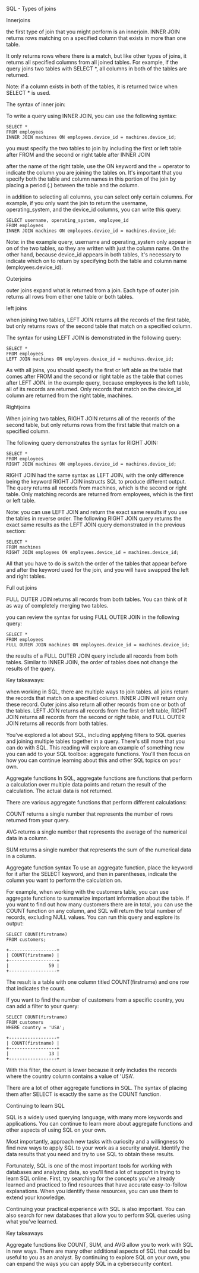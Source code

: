 SQL - Types of joins

Innerjoins

the first type of join that you might perform is an innerjoin. INNER JOIN returns rows matching on a specified column that exists in more than one table.

It only returns rows where there is a match, but like other types of joins, it returns all specified columns from all joined tables. For example, if the query joins two tables with SELECT *, all columns in both of the tables are returned.

Note: if a column exists in both of the tables, it is returned twice when SELECT * is used.

The syntax of inner join:

To write a query using INNER JOIN, you can use the following syntax:

    SELECT *
    FROM employees
    INNER JOIN machines ON employees.device_id = machines.device_id;

you must specify the two tables to join by including the first or left table after FROM and the second or right table after INNER JOIN

after the name of the right table, use the ON keyword and the = operator to indicate the column you are joining the tables on. It's important that you specify both the table and column names in this portion of the join by placing a period (.) between the table and the column.

in addition to selecting all columns, you can select only certain columns. For example, if you only want the join to return the username, operating_system, and the device_id columns, you can write this query:

    SELECT username, operating_system, employee_id
    FROM employees
    INNER JOIN machines ON employees.device_id = machines.device_id;

Note: in the example query, username and operating_system only appear in on of the two tables, so they are written with just the column name. On the other hand, because device_id appears in both tables, it's necessary to indicate which on to return by specifying both the table and column name (employees.device_id).

Outerjoins

outer joins expand what is returned from a join. Each type of outer join returns all rows from either one table or both tables.

left joins

when joining two tables, LEFT JOIN returns all the records of the first table, but only returns rows of the second table that match on a specified column.

The syntax for using LEFT JOIN is demonstrated in the following query:

    SELECT *
    FROM employees
    LEFT JOIN machines ON employees.device_id = machines.device_id;

As with all joins, you should specify the first or left able as the table that comes after FROM and the second or right table as the table that comes after LEFT JOIN. in the example query, because employees is the left table, all of its records are returned. Only records that match on the device_id column are returned from the right table, machines.

Rightjoins

When joining two tables, RIGHT JOIN returns all of the records of the second table, but only returns rows from the first table that match on a specified column.

The following query demonstrates the syntax for RIGHT JOIN:

    SELECT *
    FROM employees
    RIGHT JOIN machines ON employees.device_id = machines.device_id;

RIGHT JOIN had the same syntax as LEFT JOIN, with the only difference being the keyword RIGHT JOIN instructs SQL to produce different output. The query returns all records from machines, which is the second or right table. Only matching records are returned from employees, which is the first or left table.

Note: you can use LEFT JOIN and return the exact same results if you use the tables in reverse order. The following RIGHT JOIN query returns the exact same results as the LEFT JOIN query demonstrated in the previous section:

    SELECT *
    FROM machines
    RIGHT JOIN employees ON employees.device_id = machines.device_id;

All that you have to do is switch the order of the tables that appear before and after the keyword used for the join, and you will have swapped the left and right tables.

Full out joins

FULL OUTER JOIN returns all records from both tables. You can think of it as way of completely merging two tables.

you can review the syntax for using FULL OUTER JOIN in the following query:

    SELECT *
    FROM employees
    FULL OUTER JOIN machines ON employees.device_id = machines.device_id;

the results of a FULL OUTER JOIN query include all records from both tables. Similar to INNER JOIN, the order of tables does not change the results of the query.

Key takeaways:

when working in SQL, there are multiple ways to join tables. all joins return the records that match on a specified column. INNER JOIN will return only these record. Outer joins also return all other records from one or both of the tables. LEFT JOIN returns all records from the first or left table, RIGHT JOIN returns all records from the second or right table, and FULL OUTER JOIN returns all records from both tables.

You've explored a lot about SQL, including applying filters to SQL queries and joining multiple tables together in a query.  There's still more that you can do with SQL. This reading will explore an example of something new you can add to your SQL toolbox: aggregate functions. You'll then focus on how you can continue learning about this and other SQL topics on your own.

Aggregate functions
In SQL, aggregate functions are functions that perform a calculation over multiple data points and return the result of the calculation. The actual data is not returned.

There are various aggregate functions that perform different calculations:

COUNT returns a single number that represents the number of rows returned from your query.

AVG returns a single number that represents the average of the numerical data in a column.

SUM returns a single number that represents the sum of the numerical data in a column.

Aggregate function syntax
To use an aggregate function, place the keyword for it after the SELECT keyword, and then in parentheses, indicate the column you want to perform the calculation on.

For example, when working with the customers table, you can use aggregate functions to summarize important information about the table. If you want to find out how many customers there are in total, you can use the COUNT function on any column, and SQL will return the total number of records, excluding NULL values. You can run this query and explore its output:

    SELECT COUNT(firstname)
    FROM customers;

    +------------------+
    | COUNT(firstname) |
    +------------------+
    |               59 |
    +------------------+

The result is a table with one column titled COUNT(firstname) and one row that indicates the count.

If you want to find the number of customers from a specific country, you can add a filter to your query:

    SELECT COUNT(firstname)
    FROM customers
    WHERE country = 'USA';

    +------------------+
    | COUNT(firstname) |
    +------------------+
    |               13 |
    +------------------+

With this filter, the count is lower because it only includes the records where the country column contains a value of 'USA'.

There are a lot of other aggregate functions in SQL. The syntax of placing them after SELECT is exactly the same as the COUNT function.

Continuing to learn SQL

SQL is a widely used querying language, with many more keywords and applications. You can continue to learn more about aggregate functions and other aspects of using SQL on your own.

Most importantly, approach new tasks with curiosity and a willingness to find new ways to apply SQL to your work as a security analyst. Identify the data results that you need and try to use SQL to obtain these results.

Fortunately, SQL is one of the most important tools for working with databases and analyzing data, so you'll find a lot of support in trying to learn SQL online. First, try searching for the concepts you've already learned and practiced to find resources that have accurate easy-to-follow explanations. When you identify these resources, you can use them to extend your knowledge.

Continuing your practical experience with SQL is also important. You can also search for new databases that allow you to perform SQL queries using what you've learned.

Key takeaways

Aggregate functions like COUNT, SUM, and AVG allow you to work with SQL in new ways. There are many other additional aspects of SQL that could be useful to you as an analyst. By continuing to explore SQL on your own, you can expand the ways you can apply SQL in a cybersecurity context.
